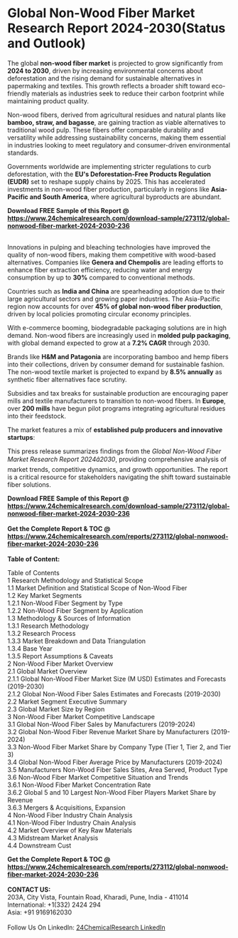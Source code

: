 <h1>Global Non-Wood Fiber Market Research Report 2024-2030(Status and Outlook)</h1><p>The global <strong>non-wood fiber market</strong> is projected to grow significantly from <strong>2024 to 2030</strong>, driven by increasing environmental concerns about deforestation and the rising demand for sustainable alternatives in papermaking and textiles. This growth reflects a broader shift toward eco-friendly materials as industries seek to reduce their carbon footprint while maintaining product quality.</p><p>Non-wood fibers, derived from agricultural residues and natural plants like <strong>bamboo, straw, and bagasse</strong>, are gaining traction as viable alternatives to traditional wood pulp. These fibers offer comparable durability and versatility while addressing sustainability concerns, making them essential in industries looking to meet regulatory and consumer-driven environmental standards.</p><p>Governments worldwide are implementing stricter regulations to curb deforestation, with the <strong>EU's Deforestation-Free Products Regulation (EUDR)</strong> set to reshape supply chains by 2025. This has accelerated investments in non-wood fiber production, particularly in regions like <strong>Asia-Pacific and South America</strong>, where agricultural byproducts are abundant.</p><div><b>Download FREE Sample of this Report @ 
            <a href="https://www.24chemicalresearch.com/download-sample/273112/global-nonwood-fiber-market-2024-2030-236">
            https://www.24chemicalresearch.com/download-sample/273112/global-nonwood-fiber-market-2024-2030-236</a></b></div><br><p>Innovations in pulping and bleaching technologies have improved the quality of non-wood fibers, making them competitive with wood-based alternatives. Companies like <strong>Genera and Chempolis</strong> are leading efforts to enhance fiber extraction efficiency, reducing water and energy consumption by up to <strong>30%</strong> compared to conventional methods.</p><p>Countries such as <strong>India and China</strong> are spearheading adoption due to their large agricultural sectors and growing paper industries. The Asia-Pacific region now accounts for over <strong>45% of global non-wood fiber production</strong>, driven by local policies promoting circular economy principles.</p><p>With e-commerce booming, biodegradable packaging solutions are in high demand. Non-wood fibers are increasingly used in <strong>molded pulp packaging</strong>, with global demand expected to grow at a <strong>7.2% CAGR</strong> through 2030.</p><p>Brands like <strong>H&amp;M and Patagonia</strong> are incorporating bamboo and hemp fibers into their collections, driven by consumer demand for sustainable fashion. The non-wood textile market is projected to expand by <strong>8.5% annually</strong> as synthetic fiber alternatives face scrutiny.</p><p>Subsidies and tax breaks for sustainable production are encouraging paper mills and textile manufacturers to transition to non-wood fibers. In <strong>Europe</strong>, over <strong>200 mills</strong> have begun pilot programs integrating agricultural residues into their feedstock.</p><p>The market features a mix of <strong>established pulp producers and innovative startups</strong>:</p><p>This press release summarizes findings from the <em>Global Non-Wood Fiber Market Research Report 2024â2030</em>, providing comprehensive analysis of market trends, competitive dynamics, and growth opportunities. The report is a critical resource for stakeholders navigating the shift toward sustainable fiber solutions.</p><div><b>Download FREE Sample of this Report @ 
            <a href="https://www.24chemicalresearch.com/download-sample/273112/global-nonwood-fiber-market-2024-2030-236">
            https://www.24chemicalresearch.com/download-sample/273112/global-nonwood-fiber-market-2024-2030-236</a></b></div><br><div><b>Get the Complete Report & TOC @ 
            <a href="https://www.24chemicalresearch.com/reports/273112/global-nonwood-fiber-market-2024-2030-236">
            https://www.24chemicalresearch.com/reports/273112/global-nonwood-fiber-market-2024-2030-236</a></b></div><br>
            <b>Table of Content:</b><p>Table of Contents<br />
1 Research Methodology and Statistical Scope<br />
1.1 Market Definition and Statistical Scope of Non-Wood Fiber<br />
1.2 Key Market Segments<br />
1.2.1 Non-Wood Fiber Segment by Type<br />
1.2.2 Non-Wood Fiber Segment by Application<br />
1.3 Methodology & Sources of Information<br />
1.3.1 Research Methodology<br />
1.3.2 Research Process<br />
1.3.3 Market Breakdown and Data Triangulation<br />
1.3.4 Base Year<br />
1.3.5 Report Assumptions & Caveats<br />
2 Non-Wood Fiber Market Overview<br />
2.1 Global Market Overview<br />
2.1.1 Global Non-Wood Fiber Market Size (M USD) Estimates and Forecasts (2019-2030)<br />
2.1.2 Global Non-Wood Fiber Sales Estimates and Forecasts (2019-2030)<br />
2.2 Market Segment Executive Summary<br />
2.3 Global Market Size by Region<br />
3 Non-Wood Fiber Market Competitive Landscape<br />
3.1 Global Non-Wood Fiber Sales by Manufacturers (2019-2024)<br />
3.2 Global Non-Wood Fiber Revenue Market Share by Manufacturers (2019-2024)<br />
3.3 Non-Wood Fiber Market Share by Company Type (Tier 1, Tier 2, and Tier 3)<br />
3.4 Global Non-Wood Fiber Average Price by Manufacturers (2019-2024)<br />
3.5 Manufacturers Non-Wood Fiber Sales Sites, Area Served, Product Type<br />
3.6 Non-Wood Fiber Market Competitive Situation and Trends<br />
3.6.1 Non-Wood Fiber Market Concentration Rate<br />
3.6.2 Global 5 and 10 Largest Non-Wood Fiber Players Market Share by Revenue<br />
3.6.3 Mergers & Acquisitions, Expansion<br />
4 Non-Wood Fiber Industry Chain Analysis<br />
4.1 Non-Wood Fiber Industry Chain Analysis<br />
4.2 Market Overview of Key Raw Materials<br />
4.3 Midstream Market Analysis<br />
4.4 Downstream Cust</p><div><b>Get the Complete Report & TOC @ 
            <a href="https://www.24chemicalresearch.com/reports/273112/global-nonwood-fiber-market-2024-2030-236">
            https://www.24chemicalresearch.com/reports/273112/global-nonwood-fiber-market-2024-2030-236</a></b></div><br><b>CONTACT US:</b><br>
            203A, City Vista, Fountain Road, Kharadi, Pune, India - 411014<br>
            International: +1(332) 2424 294<br>
            Asia: +91 9169162030 <br><br>
            Follow Us On LinkedIn: <a href="https://www.linkedin.com/company/24chemicalresearch/">24ChemicalResearch LinkedIn</a>